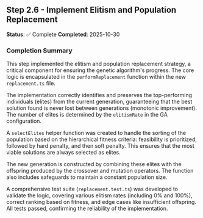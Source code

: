 ## Step 2.6 - Implement Elitism and Population Replacement

**Status**: ✅ Complete
**Completed**: 2025-10-30

### Completion Summary

This step implemented the elitism and population replacement strategy, a critical component for ensuring the genetic algorithm's progress. The core logic is encapsulated in the `performReplacement` function within the new `replacement.ts` file.

The implementation correctly identifies and preserves the top-performing individuals (elites) from the current generation, guaranteeing that the best solution found is never lost between generations (monotonic improvement). The number of elites is determined by the `elitismRate` in the GA configuration.

A `selectElites` helper function was created to handle the sorting of the population based on the hierarchical fitness criteria: feasibility is prioritized, followed by hard penalty, and then soft penalty. This ensures that the most viable solutions are always selected as elites.

The new generation is constructed by combining these elites with the offspring produced by the crossover and mutation operators. The function also includes safeguards to maintain a constant population size.

A comprehensive test suite (`replacement.test.ts`) was developed to validate the logic, covering various elitism rates (including 0% and 100%), correct ranking based on fitness, and edge cases like insufficient offspring. All tests passed, confirming the reliability of the implementation.
